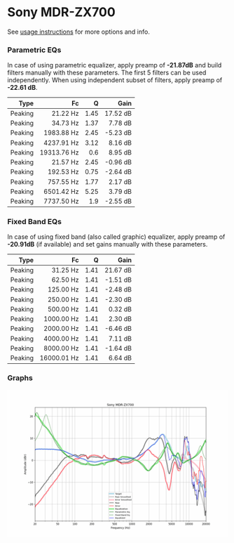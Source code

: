 # Sony MDR-ZX700
See [usage instructions](https://github.com/jaakkopasanen/AutoEq#usage) for more options and info.

### Parametric EQs
In case of using parametric equalizer, apply preamp of **-21.87dB** and build filters manually
with these parameters. The first 5 filters can be used independently.
When using independent subset of filters, apply preamp of **-22.61 dB**.

| Type    | Fc          |    Q | Gain     |
|--------:|------------:|-----:|---------:|
| Peaking | 21.22 Hz    | 1.45 | 17.52 dB |
| Peaking | 34.73 Hz    | 1.37 | 7.78 dB  |
| Peaking | 1983.88 Hz  | 2.45 | -5.23 dB |
| Peaking | 4237.91 Hz  | 3.12 | 8.16 dB  |
| Peaking | 19313.76 Hz | 0.6  | 8.95 dB  |
| Peaking | 21.57 Hz    | 2.45 | -0.96 dB |
| Peaking | 192.53 Hz   | 0.75 | -2.64 dB |
| Peaking | 757.55 Hz   | 1.77 | 2.17 dB  |
| Peaking | 6501.42 Hz  | 5.25 | 3.79 dB  |
| Peaking | 7737.50 Hz  | 1.9  | -2.55 dB |

### Fixed Band EQs
In case of using fixed band (also called graphic) equalizer, apply preamp of **-20.91dB**
(if available) and set gains manually with these parameters.

| Type    | Fc          |    Q | Gain     |
|--------:|------------:|-----:|---------:|
| Peaking | 31.25 Hz    | 1.41 | 21.67 dB |
| Peaking | 62.50 Hz    | 1.41 | -1.51 dB |
| Peaking | 125.00 Hz   | 1.41 | -2.48 dB |
| Peaking | 250.00 Hz   | 1.41 | -2.30 dB |
| Peaking | 500.00 Hz   | 1.41 | 0.32 dB  |
| Peaking | 1000.00 Hz  | 1.41 | 2.30 dB  |
| Peaking | 2000.00 Hz  | 1.41 | -6.46 dB |
| Peaking | 4000.00 Hz  | 1.41 | 7.11 dB  |
| Peaking | 8000.00 Hz  | 1.41 | -1.64 dB |
| Peaking | 16000.01 Hz | 1.41 | 6.64 dB  |

### Graphs
![](./Sony%20MDR-ZX700.png)